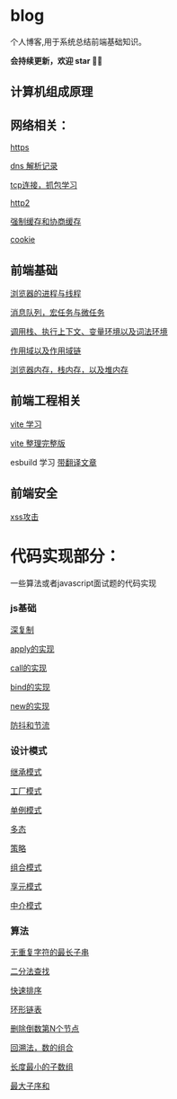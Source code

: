 # blog
个人博客,用于系统总结前端基础知识。

**会持续更新，欢迎 star 👏🏻**

## 计算机组成原理

## 网络相关：

[https](https://github.com/strongcode9527/blog/issues/1)

[dns 解析记录](https://www.jianshu.com/p/13f356d6a676)

[tcp连接，抓包学习](https://github.com/strongcode9527/blog/issues/5)

[http2](https://github.com/strongcode9527/blog/issues/6)

[强制缓存和协商缓存](https://www.jianshu.com/p/65f4bb99e68f)

[cookie](https://github.com/strongcode9527/blog/issues/13)

## 前端基础

[浏览器的进程与线程](http://www.dailichun.com/2018/01/21/js_singlethread_eventloop.html)

[消息队列，宏任务与微任务](https://github.com/strongcode9527/blog/issues/9)

[调用栈、执行上下文、变量环境以及词法环境](https://github.com/strongcode9527/blog/issues/10)

[作用域以及作用域链](https://github.com/strongcode9527/blog/issues/11)

[浏览器内存，栈内存，以及堆内存](https://github.com/strongcode9527/blog/issues/12)


## 前端工程相关

[vite 学习](https://github.com/strongcode9527/blog/issues/8)

[vite 整理完整版](https://github.com/strongcode9527/blog/issues/14)

esbuild 学习 [带翻译文章](https://esbuild.github.io/faq/)

## 前端安全

[xss攻击](https://github.com/strongcode9527/blog/issues/7)

# 代码实现部分：

一些算法或者javascript面试题的代码实现

### js基础

[深复制](https://github.com/strongcode9527/algorithm/blob/master/js/fundemental/deepClone.js)

[apply的实现](https://github.com/strongcode9527/algorithm/blob/master/js/fundemental/apply.js)

[call的实现](https://github.com/strongcode9527/algorithm/blob/master/js/fundemental/call.js)

[bind的实现](https://github.com/strongcode9527/algorithm/blob/master/js/fundemental/bind.js)

[new的实现](https://github.com/strongcode9527/algorithm/blob/master/js/fundemental/new.js)

[防抖和节流](https://github.com/strongcode9527/algorithm/blob/master/js/fundemental/debunceAndThrottle.md)


### 设计模式

[继承模式](https://github.com/strongcode9527/algorithm/blob/master/js/patterns/extends.js)

[工厂模式](https://github.com/strongcode9527/algorithm/blob/master/js/patterns/factory.js)

[单例模式](https://github.com/strongcode9527/algorithm/blob/master/js/patterns/singleton.js)

[多态](https://github.com/strongcode9527/algorithm/blob/master/js/patterns/polymorphic.md)

[策略](https://github.com/strongcode9527/algorithm/blob/master/js/patterns/strategy.md)

[组合模式](https://github.com/strongcode9527/algorithm/blob/master/js/patterns/mixin.md)

[享元模式](https://github.com/strongcode9527/algorithm/blob/master/js/patterns/flyweight.md)

[中介模式](https://github.com/strongcode9527/algorithm/blob/master/js/patterns/mediator.md)

### 算法

[无重复字符的最长子串](https://github.com/strongcode9527/algorithm/blob/master/js/algorithm/maxUniqueSubStr.md)

[二分法查找](https://github.com/strongcode9527/algorithm/blob/master/js/algorithm/binarySearch.md)

[快速排序](https://github.com/strongcode9527/algorithm/blob/master/js/algorithm/quickSort.js)

[环形链表](https://github.com/strongcode9527/algorithm/blob/master/js/algorithm/hasCycle.js)

[删除倒数第N个节点](https://github.com/strongcode9527/algorithm/blob/master/js/algorithm/removeNthFromEnd.js)

[回溯法，数的组合](https://github.com/strongcode9527/algorithm/blob/master/js/algorithm/combinationSum2.js)

[长度最小的子数组](https://github.com/strongcode9527/algorithm/blob/master/js/algorithm/minSubArray.md)

[最大子序和](https://github.com/strongcode9527/algorithm/blob/master/js/algorithm/maxSubArray.md)








